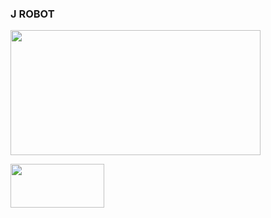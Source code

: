### J ROBOT

<img src="https://telegra.ph/file/03db54f3e039f3cb710fb.jpg" align="center" width="400" height="200"/>

<p align="left"><a href="https://heroku.com/deploy?template=https://github.com/Jrsss122/JXRobot"> <img src="https://img.shields.io/badge/Deploy%20To%20Heroku-blue?style=for-the-badge&logo=heroku" width="150" height="70"/></a></p>

